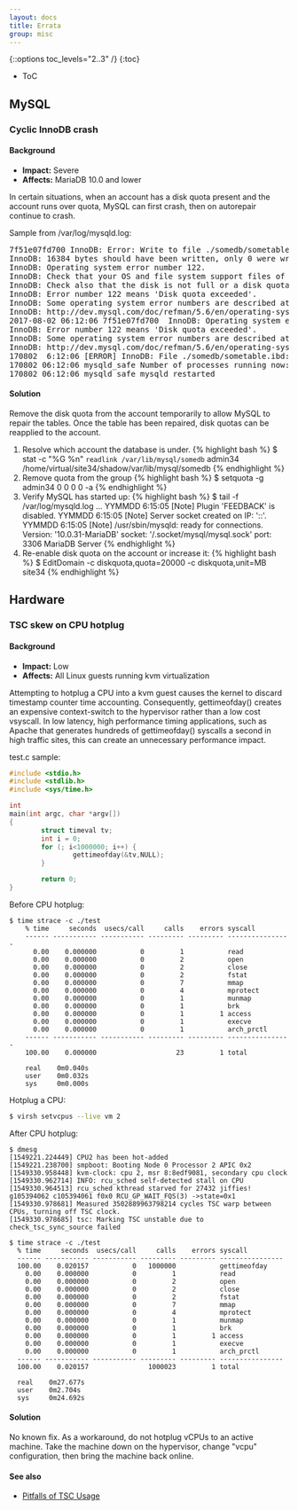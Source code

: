 ```yaml
---
layout: docs
title: Errata
group: misc
---
```

{::options toc_levels="2..3" /}
{:toc}
* ToC 

## MySQL

### Cyclic InnoDB crash
#### Background
* **Impact:** Severe
* **Affects:** MariaDB 10.0 and lower

In certain situations, when an account has a disk quota present and the account runs over 
quota, MySQL can first crash, then on autorepair continue to crash. 

Sample from /var/log/mysqld.log:

<pre>
7f51e07fd700 InnoDB: Error: Write to file ./somedb/sometable.ibd failed at offset 180224.
InnoDB: 16384 bytes should have been written, only 0 were written.
InnoDB: Operating system error number 122.
InnoDB: Check that your OS and file system support files of this size.
InnoDB: Check also that the disk is not full or a disk quota exceeded.
InnoDB: Error number 122 means 'Disk quota exceeded'.
InnoDB: Some operating system error numbers are described at
InnoDB: http://dev.mysql.com/doc/refman/5.6/en/operating-system-error-codes.html
2017-08-02 06:12:06 7f51e07fd700  InnoDB: Operating system error number 122 in a file operation.
InnoDB: Error number 122 means 'Disk quota exceeded'.
InnoDB: Some operating system error numbers are described at
InnoDB: http://dev.mysql.com/doc/refman/5.6/en/operating-system-error-codes.html
170802  6:12:06 [ERROR] InnoDB: File ./somedb/sometable.ibd: 'os_file_write_func' returned OS error 222. Cannot continue operation
170802 06:12:06 mysqld_safe Number of processes running now: 0
170802 06:12:06 mysqld_safe mysqld restarted</pre>

#### Solution
Remove the disk quota from the account temporarily to allow MySQL to repair the tables. Once the table has been repaired,
disk quotas can be reapplied to the account. 

1. Resolve which account the database is under.
    {% highlight bash %}
    $ stat -c "%G %n" `readlink /var/lib/mysql/somedb`
    admin34 /home/virtual/site34/shadow/var/lib/mysql/somedb
    {% endhighlight %}
2. Remove quota from the group
    {% highlight bash %}
    $ setquota -g admin34 0 0 0 0 -a
    {% endhighlight %}
3. Verify MySQL has started up:
    {% highlight bash %}
    $ tail -f /var/log/mysqld.log
    ... 
    YYMMDD  6:15:05 [Note] Plugin 'FEEDBACK' is disabled.
    YYMMDD  6:15:05 [Note] Server socket created on IP: '::'.
    YYMMDD  6:15:05 [Note] /usr/sbin/mysqld: ready for connections.
    Version: '10.0.31-MariaDB'  socket: '/.socket/mysql/mysql.sock'  port: 3306  MariaDB Server
    {% endhighlight %}
4. Re-enable disk quota on the account or increase it:
    {% highlight bash %}
    $ EditDomain -c diskquota,quota=20000 -c diskquota,unit=MB site34 
    {% endhighlight %}

## Hardware
### TSC skew on CPU hotplug
#### Background
* **Impact:** Low
* **Affects:** All Linux guests running kvm virtualization

Attempting to hotplug a CPU into a kvm guest causes the kernel to discard timestamp counter time accounting. 
Consequently, gettimeofday() creates an expensive context-switch to the hypervisor rather than a 
low cost vsyscall. In low latency, high performance timing applications, such as Apache that 
generates hundreds of gettimeofday() syscalls a second in high traffic sites, this can create 
an unnecessary performance impact.

test.c sample:
```c
#include <stdio.h>
#include <stdlib.h>
#include <sys/time.h>

int
main(int argc, char *argv[])
{
        struct timeval tv;
        int i = 0;
        for (; i<1000000; i++) {
                gettimeofday(&tv,NULL);
        }

        return 0;
}
```

Before CPU hotplug:

```
$ time strace -c ./test
    % time     seconds  usecs/call     calls    errors syscall
    ------ ----------- ----------- --------- --------- ----------------
      0.00    0.000000           0         1           read
      0.00    0.000000           0         2           open
      0.00    0.000000           0         2           close
      0.00    0.000000           0         2           fstat
      0.00    0.000000           0         7           mmap
      0.00    0.000000           0         4           mprotect
      0.00    0.000000           0         1           munmap
      0.00    0.000000           0         1           brk
      0.00    0.000000           0         1         1 access
      0.00    0.000000           0         1           execve
      0.00    0.000000           0         1           arch_prctl
    ------ ----------- ----------- --------- --------- ----------------
    100.00    0.000000                    23         1 total
    
    real    0m0.040s
    user    0m0.032s
    sys     0m0.000s
```

Hotplug a CPU:
```bash
$ virsh setvcpus --live vm 2
```

After CPU hotplug:
```
$ dmesg
[1549221.224449] CPU2 has been hot-added
[1549221.238700] smpboot: Booting Node 0 Processor 2 APIC 0x2
[1549330.958448] kvm-clock: cpu 2, msr 8:8edf9081, secondary cpu clock
[1549330.962714] INFO: rcu_sched self-detected stall on CPU
[1549330.964513] rcu_sched kthread starved for 27432 jiffies! g105394062 c105394061 f0x0 RCU_GP_WAIT_FQS(3) ->state=0x1
[1549330.978681] Measured 3502889963798214 cycles TSC warp between CPUs, turning off TSC clock.
[1549330.978685] tsc: Marking TSC unstable due to check_tsc_sync_source failed
```

```
$ time strace -c ./test     
  % time     seconds  usecs/call     calls    errors syscall
  ------ ----------- ----------- --------- --------- ----------------
  100.00    0.020157           0   1000000           gettimeofday
    0.00    0.000000           0         1           read
    0.00    0.000000           0         2           open
    0.00    0.000000           0         2           close
    0.00    0.000000           0         2           fstat
    0.00    0.000000           0         7           mmap
    0.00    0.000000           0         4           mprotect
    0.00    0.000000           0         1           munmap
    0.00    0.000000           0         1           brk
    0.00    0.000000           0         1         1 access
    0.00    0.000000           0         1           execve
    0.00    0.000000           0         1           arch_prctl
  ------ ----------- ----------- --------- --------- ----------------
  100.00    0.020157               1000023         1 total
  
  real    0m27.677s
  user    0m2.704s
  sys     0m24.692s
```


#### Solution
No known fix. As a workaround, do not hotplug vCPUs to an active machine. 
Take the machine down on the hypervisor, change "vcpu" configuration, 
then bring the machine back online.

#### See also
* [Pitfalls of TSC Usage](http://oliveryang.net/2015/09/pitfalls-of-TSC-usage/)